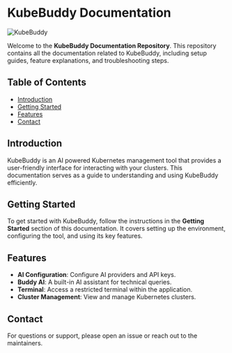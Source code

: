 # KubeBuddy Documentation

![KubeBuddy](https://socialify.git.ci/kubebuddy/docs/image?description=1&font=Rokkitt&logo=https%3A%2F%2Fwww.thinknyx.com%2Fwp-content%2Fuploads%2F2025%2F03%2FKubeBuddy-Logo.png&name=1&owner=1&pattern=Signal&theme=Auto)

Welcome to the **KubeBuddy Documentation Repository**. This repository contains all the documentation related to KubeBuddy, including setup guides, feature explanations, and troubleshooting steps.

## Table of Contents
- [Introduction](#introduction)
- [Getting Started](#getting-started)
- [Features](#features)
- [Contact](#contact)

## Introduction
KubeBuddy is an AI powered Kubernetes management tool that provides a user-friendly interface for interacting with your clusters. This documentation serves as a guide to understanding and using KubeBuddy efficiently.

## Getting Started
To get started with KubeBuddy, follow the instructions in the **Getting Started** section of this documentation. It covers setting up the environment, configuring the tool, and using its key features.

## Features
- **AI Configuration**: Configure AI providers and API keys.
- **Buddy AI**: A built-in AI assistant for technical queries.
- **Terminal**: Access a restricted terminal within the application.
- **Cluster Management**: View and manage Kubernetes clusters.

## Contact
For questions or support, please open an issue or reach out to the maintainers.
